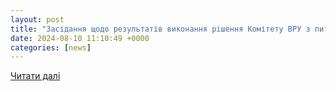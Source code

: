 ```yaml
---
layout: post
title: "Засідання щодо результатів виконання рішення Комітету ВРУ з питань фінансів, податкової та митної політики - European Business Association"
date: 2024-08-10 11:10:49 +0000
categories: [news]
---
```


[Читати далі](https://eba.com.ua/zasidannya-shhodo-rezultativ-vykonannya-rishennya-komitetu-vru-z-pytan-finansiv-podatkovoyi-ta-mytnoyi-polityky/)
